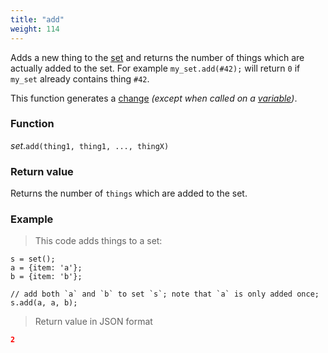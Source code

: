 ```yaml
---
title: "add"
weight: 114
---
```


Adds a new thing to the [set](..) and returns the number of things which are
actually added to the set. For example `my_set.add(#42);` will return `0`
if `my_set` already contains thing `#42`.

This function generates a [change](../../../overview/changes) *(except when called on a [variable](../../../overview/variable))*.

### Function

*set*.`add(thing1, thing1, ..., thingX)`

### Return value

Returns the number of `things` which are added to the set.

### Example

> This code adds things to a set:

```thingsdb,json_response
s = set();
a = {item: 'a'};
b = {item: 'b'};

// add both `a` and `b` to set `s`; note that `a` is only added once;
s.add(a, a, b);
```

> Return value in JSON format

```json
2
```
